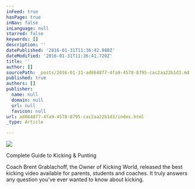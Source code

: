 ```yaml
---
inFeed: true
hasPage: true
inNav: false
inLanguage: null
starred: false
keywords: []
description: ''
datePublished: '2016-01-31T11:36:42.988Z'
dateModified: '2016-01-31T11:36:41.720Z'
title: ''
author: []
sourcePath: _posts/2016-01-31-ad8648f7-4fa9-4578-8795-cac2aa22b1d3.md
published: true
authors: []
publisher:
  name: null
  domain: null
  url: null
  favicon: null
url: ad8648f7-4fa9-4578-8795-cac2aa22b1d3/index.html
_type: Article

---
```

![](https://the-grid-user-content.s3-us-west-2.amazonaws.com/75d442ff-5c99-4ae4-9f56-f39b6b7351ad.png)

Complete Guide to Kicking & Punting

Coach Brent Grablachoff, the Owner of Kicking World, released the best kicking video available for parents, students and coaches. It truly answers any question you've ever wanted to know about kicking.